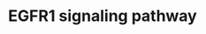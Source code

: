 ---
annotations:
- id: PW:0000170
  parent: signaling pathway
  type: Pathway Ontology
  value: epidermal growth factor/neuregulin signaling pathway
authors:
- MaintBot
- Michiel
- AlexanderPico
- Christine Chichester
- Eweitz
description: 'The androgen receptor is a member of the nuclear receptor family of
  ligand activated transcription factors. These receptors bind to steroid hormones,
  thyroid hormone, retinoids and vitamin D among others, dimerize and bind to DNA.
  Its ligands include testosterone, dehydroepiandrosterone and androstenedione. Stimulation
  of the receptor activates the SMAD signaling module.  Source: http://www.netpath.org/pathways?path_id=NetPath_4'
last-edited: 2021-05-21
organisms:
- Canis familiaris
redirect_from:
- /index.php/Pathway:WP1096
- /instance/WP1096
- /instance/WP1096_r117445
revision: r117445
schema-jsonld:
- '@context': https://schema.org/
  '@id': https://wikipathways.github.io/pathways/WP1096.html
  '@type': Dataset
  creator:
    '@type': Organization
    name: WikiPathways
  description: 'The androgen receptor is a member of the nuclear receptor family of
    ligand activated transcription factors. These receptors bind to steroid hormones,
    thyroid hormone, retinoids and vitamin D among others, dimerize and bind to DNA.
    Its ligands include testosterone, dehydroepiandrosterone and androstenedione.
    Stimulation of the receptor activates the SMAD signaling module.  Source: http://www.netpath.org/pathways?path_id=NetPath_4'
  keywords:
  - ABI1
  - AKT1
  - AP2A1
  - APPL1
  - APPL2
  - ARAF
  - ARF4
  - ASAP1
  - ATF1
  - BCAR1
  - CAMK2A
  - CASP9
  - CAV1
  - CAV2
  - CBLB
  - CBLC
  - CDC42
  - CEACAM1
  - CREB1
  - CRKL
  - CSK
  - CTNND1
  - DNM1
  - DOK2
  - DUSP1
  - EEF1A2
  - EGF
  - EGFR
  - ELF3
  - ELK1
  - ELK4
  - EPN1
  - EPPK1
  - EPS15
  - EPS15L1
  - EPS8
  - ERRFI1
  - FOS
  - FOXO1
  - GAB1
  - GAB2
  - GIT1
  - GJA1
  - GRB14
  - GRB2
  - GRB7
  - HIP1
  - HRAS
  - HTT
  - INPPL1
  - ITCH
  - JAK1
  - JAK2
  - JUN
  - JUND
  - KLF11
  - KRT17
  - KRT18
  - KRT7
  - KRT8
  - LOC478799
  - LOC487309
  - MAP2K1
  - MAP2K2
  - MAP2K3
  - MAP2K7
  - MAP3K1
  - MAP3K14
  - MAP3K2
  - MAP3K3
  - MAP3K4
  - MAPK1
  - MAPK14
  - MAPK3
  - MAPK7
  - MAPK8
  - MCF2
  - MTA2
  - MYC
  - NCK1
  - NCK2
  - NDUFA13
  - NRAS
  - PAK1
  - PEBP1
  - PIK3C2B
  - PIK3CA
  - PIK3CB
  - PIK3CD
  - PIK3CG
  - PIK3R1
  - PIK3R2
  - PIK3R3
  - PITPNA
  - PKN2
  - PLCG1
  - PLCG2
  - PLD1
  - PLD2
  - PLEC1
  - PLSCR1
  - PRKAR1A
  - PRKCA
  - PRKCB
  - PRKCG
  - PRKCI
  - PRKCZ
  - PRKD1
  - PTK2B
  - PTPN11
  - PTPN12
  - PTPN5
  - PTPN6
  - PTPRR
  - PXN
  - RAB5A
  - RAC1
  - RAF1
  - RALB
  - RALBP1
  - RALGDS
  - RASA1
  - RBBP7
  - REPS1
  - REPS2
  - RFXANK
  - RGS8
  - RIPK1
  - RPS6KA1
  - RPS6KA2
  - RPS6KA3
  - RPS6KA5
  - SH2D3C
  - SH3BGRL
  - SH3GL2
  - SH3GL3
  - SH3KBP1
  - SHC1
  - SHOC2
  - SIN3A
  - SMAD2
  - SMAD3
  - SNCA
  - SOCS1
  - SOCS3
  - SOS1
  - SOS2
  - SP1
  - SPRY2
  - SRC
  - STAT1
  - STAT2
  - STAT3
  - STAT5A
  - STAT5B
  - TNIP1
  - TNK2
  - USP6NL
  - VAV1
  - VAV2
  - VAV3
  - WASL
  - WNK1
  - YWHAB
  - ZNF259
  license: CC0
  name: EGFR1 signaling pathway
seo: CreativeWork
title: EGFR1 signaling pathway
wpid: WP1096
---